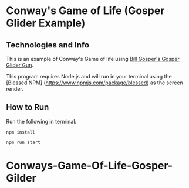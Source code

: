 # Conway's Game of Life (Gosper Glider Example)

## Technologies and Info

This is an example of Conway's Game of life using [Bill Gosper's Gosper Glider Gun](http://www.conwaylife.com/w/index.php?title=Gosper_glider_gun).

This program requires Node.js and will run in your terminal using the [Blessed NPM] (https://www.npmjs.com/package/blessed) as the screen render.


## How to Run

Run the following in terminal:
```
npm install
```

```
npm run start
```
# Conways-Game-Of-Life-Gosper-Gilder
